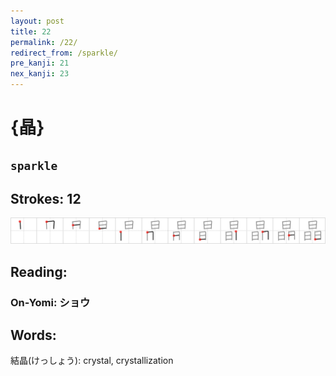 ```yaml
---
layout: post
title: 22
permalink: /22/
redirect_from: /sparkle/
pre_kanji: 21
nex_kanji: 23
---
```


# {晶}

## `sparkle`

## Strokes: 12

<div class="stroke"><img src="../images/E699B6.png" /></div>

## Reading:

### On-Yomi: ショウ

## Words:

結晶(けっしょう): crystal, crystallization
